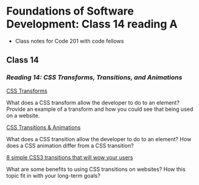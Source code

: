 # Foundations of Software Development: Class 14 reading A

* Class notes for Code 201 with code fellows

## Class 14 

### *Reading 14: CSS Transforms, Transitions, and Animations*

[CSS Transforms](http://learn.shayhowe.com/advanced-html-css/css-transforms/)

What does a CSS transform allow the developer to do to an element?
Provide an example of a transform and how you could see that being used on a website.

[CSS Transitions & Animations](http://learn.shayhowe.com/advanced-html-css/transitions-animations/)

What does a CSS transition allow the developer to do to an element?
How does a CSS animation differ from a CSS transition?

[8 simple CSS3 transitions that will wow your users](http://www.webdesignerdepot.com/2014/05/8-simple-css3-transitions-that-will-wow-your-users)

What are some benefits to using CSS transitions on websites?
How this topic fit in with your long-term goals?
